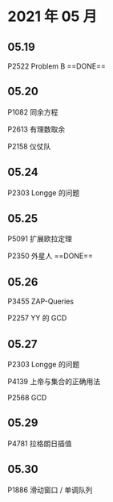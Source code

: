 # 2021 年 05 月

## 05.19


P2522 Problem B ==DONE==

## 05.20

P1082 同余方程

P2613 有理数取余

P2158 仪仗队

## 05.24

P2303 Longge 的问题

## 05.25

P5091 扩展欧拉定理

P2350 外星人 ==DONE==

## 05.26

P3455 ZAP-Queries

P2257 YY 的 GCD

## 05.27

P2303 Longge 的问题

P4139 上帝与集合的正确用法

P2568 GCD

## 05.29

P4781 拉格朗日插值

## 05.30

P1886 滑动窗口 / 单调队列
